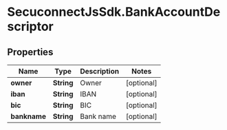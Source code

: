 # SecuconnectJsSdk.BankAccountDescriptor

## Properties
Name | Type | Description | Notes
------------ | ------------- | ------------- | -------------
**owner** | **String** | Owner | [optional] 
**iban** | **String** | IBAN | [optional] 
**bic** | **String** | BIC | [optional] 
**bankname** | **String** | Bank name | [optional] 


